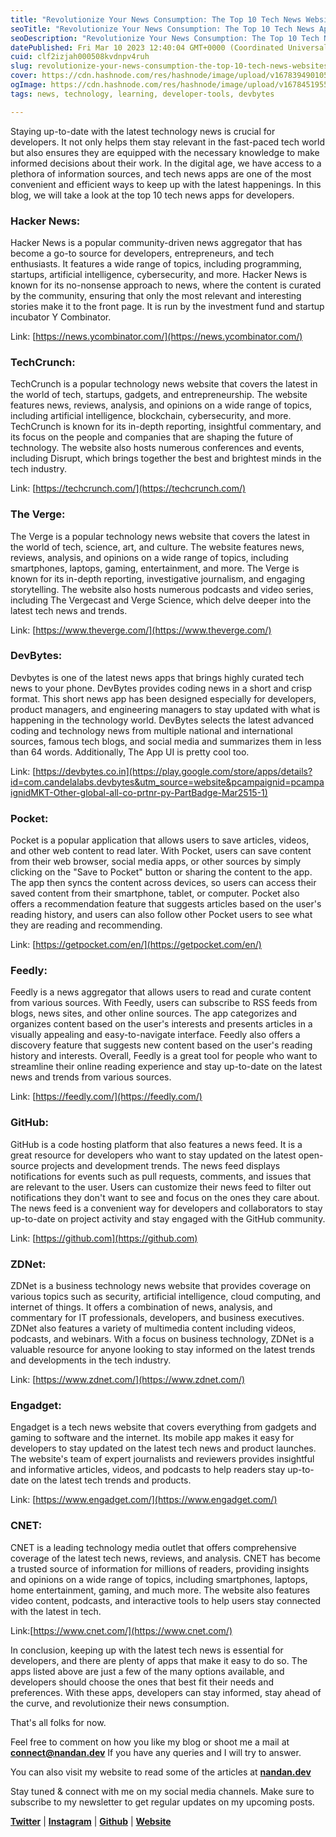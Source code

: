 ```yaml
---
title: "Revolutionize Your News Consumption: The Top 10 Tech News Websites/Apps for Developers"
seoTitle: "Revolutionize Your News Consumption: The Top 10 Tech News Apps for dev"
seoDescription: "Revolutionize Your News Consumption: The Top 10 Tech News Websites/Apps for Developers. By Nandan Kumar"
datePublished: Fri Mar 10 2023 12:40:04 GMT+0000 (Coordinated Universal Time)
cuid: clf2izjah000508kvdnpv4ruh
slug: revolutionize-your-news-consumption-the-top-10-tech-news-websitesapps-for-developers
cover: https://cdn.hashnode.com/res/hashnode/image/upload/v1678394901057/c73d22aa-8889-48fb-9f53-be4a35930746.png
ogImage: https://cdn.hashnode.com/res/hashnode/image/upload/v1678451955852/da60efed-3ffb-4050-b7f9-236fad8fbf2b.png
tags: news, technology, learning, developer-tools, devbytes

---
```


Staying up-to-date with the latest technology news is crucial for developers. It not only helps them stay relevant in the fast-paced tech world but also ensures they are equipped with the necessary knowledge to make informed decisions about their work. In the digital age, we have access to a plethora of information sources, and tech news apps are one of the most convenient and efficient ways to keep up with the latest happenings. In this blog, we will take a look at the top 10 tech news apps for developers.

### Hacker News:

Hacker News is a popular community-driven news aggregator that has become a go-to source for developers, entrepreneurs, and tech enthusiasts. It features a wide range of topics, including programming, startups, artificial intelligence, cybersecurity, and more. Hacker News is known for its no-nonsense approach to news, where the content is curated by the community, ensuring that only the most relevant and interesting stories make it to the front page. It is run by the investment fund and startup incubator Y Combinator.

Link: [https://news.ycombinator.com/](https://news.ycombinator.com/)

### TechCrunch:

TechCrunch is a popular technology news website that covers the latest in the world of tech, startups, gadgets, and entrepreneurship. The website features news, reviews, analysis, and opinions on a wide range of topics, including artificial intelligence, blockchain, cybersecurity, and more. TechCrunch is known for its in-depth reporting, insightful commentary, and its focus on the people and companies that are shaping the future of technology. The website also hosts numerous conferences and events, including Disrupt, which brings together the best and brightest minds in the tech industry.

Link: [https://techcrunch.com/](https://techcrunch.com/)

### The Verge:

The Verge is a popular technology news website that covers the latest in the world of tech, science, art, and culture. The website features news, reviews, analysis, and opinions on a wide range of topics, including smartphones, laptops, gaming, entertainment, and more. The Verge is known for its in-depth reporting, investigative journalism, and engaging storytelling. The website also hosts numerous podcasts and video series, including The Vergecast and Verge Science, which delve deeper into the latest tech news and trends.

Link: [https://www.theverge.com/](https://www.theverge.com/)

### DevBytes:

Devbytes is one of the latest news apps that brings highly curated tech news to your phone. DevBytes provides coding news in a short and crisp format. This short news app has been designed especially for developers, product managers, and engineering managers to stay updated with what is happening in the technology world. DevBytes selects the latest advanced coding and technology news from multiple national and international sources, famous tech blogs, and social media and summarizes them in less than 64 words. Additionally, The App UI is pretty cool too.

Link: [https://devbytes.co.in](https://play.google.com/store/apps/details?id=com.candelalabs.devbytes&utm_source=website&pcampaignid=pcampaignidMKT-Other-global-all-co-prtnr-py-PartBadge-Mar2515-1)

### Pocket:

Pocket is a popular application that allows users to save articles, videos, and other web content to read later. With Pocket, users can save content from their web browser, social media apps, or other sources by simply clicking on the "Save to Pocket" button or sharing the content to the app. The app then syncs the content across devices, so users can access their saved content from their smartphone, tablet, or computer. Pocket also offers a recommendation feature that suggests articles based on the user's reading history, and users can also follow other Pocket users to see what they are reading and recommending.

Link: [https://getpocket.com/en/](https://getpocket.com/en/)

### Feedly:

Feedly is a news aggregator that allows users to read and curate content from various sources. With Feedly, users can subscribe to RSS feeds from blogs, news sites, and other online sources. The app categorizes and organizes content based on the user's interests and presents articles in a visually appealing and easy-to-navigate interface. Feedly also offers a discovery feature that suggests new content based on the user's reading history and interests. Overall, Feedly is a great tool for people who want to streamline their online reading experience and stay up-to-date on the latest news and trends from various sources.

Link: [https://feedly.com/](https://feedly.com/)

### GitHub:

GitHub is a code hosting platform that also features a news feed. It is a great resource for developers who want to stay updated on the latest open-source projects and development trends. The news feed displays notifications for events such as pull requests, comments, and issues that are relevant to the user. Users can customize their news feed to filter out notifications they don't want to see and focus on the ones they care about. The news feed is a convenient way for developers and collaborators to stay up-to-date on project activity and stay engaged with the GitHub community.

Link: [https://github.com](https://github.com)

### ZDNet:

ZDNet is a business technology news website that provides coverage on various topics such as security, artificial intelligence, cloud computing, and internet of things. It offers a combination of news, analysis, and commentary for IT professionals, developers, and business executives. ZDNet also features a variety of multimedia content including videos, podcasts, and webinars. With a focus on business technology, ZDNet is a valuable resource for anyone looking to stay informed on the latest trends and developments in the tech industry.

Link: [https://www.zdnet.com/](https://www.zdnet.com/)

### Engadget:

Engadget is a tech news website that covers everything from gadgets and gaming to software and the internet. Its mobile app makes it easy for developers to stay updated on the latest tech news and product launches. The website's team of expert journalists and reviewers provides insightful and informative articles, videos, and podcasts to help readers stay up-to-date on the latest tech trends and products.

Link: [https://www.engadget.com/](https://www.engadget.com/)

### CNET:

CNET is a leading technology media outlet that offers comprehensive coverage of the latest tech news, reviews, and analysis. CNET has become a trusted source of information for millions of readers, providing insights and opinions on a wide range of topics, including smartphones, laptops, home entertainment, gaming, and much more. The website also features video content, podcasts, and interactive tools to help users stay connected with the latest in tech.

Link:[https://www.cnet.com/](https://www.cnet.com/)

In conclusion, keeping up with the latest tech news is essential for developers, and there are plenty of apps that make it easy to do so. The apps listed above are just a few of the many options available, and developers should choose the ones that best fit their needs and preferences. With these apps, developers can stay informed, stay ahead of the curve, and revolutionize their news consumption.

That's all folks for now.

Feel free to comment on how you like my blog or shoot me a mail at [**connect@nandan.dev**](mailto:connect@nandan.dev) If you have any queries and I will try to answer.

You can also visit my website to read some of the articles at [**nandan.dev**](http://blog.nandan.dev)

Stay tuned & connect with me on my social media channels. Make sure to subscribe to my newsletter to get regular updates on my upcoming posts.

[**Twitter**](https://twitter.com/_sirius93_) | [**Instagram**](https://www.instagram.com/_sirius93_) | [**Github**](https://github.com/sirius93) | [**Website**](https://nandan.dev/)